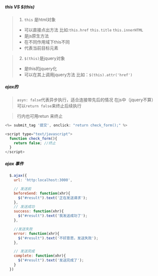 ##### this VS $(this)
> 1. `this` 是html对象
> * 可以直接点出方法 比如:`this.href` `this.title` `this.innerHTML`
> * 是js原生方法
> * 在不同作用域下this不同
> * 代表当前目标元素

> 2. `$(this)`是jquery对象
> * 是this的jquery化
> * 可以在其上调用jquery方法 比如：`$(this).attr('href')`

##### ajax的
> `asyn: false`代表异步执行，适合连接带先后的情况
> 在js中（jquery不算）可以`return false`来终止后续执行

> 行内也可用retun 来终止
```js
<%= submit_tag '提交', onclick: "return check_form();" %>

<script type="text/javascript">
  function check_form(){
    return false; //终止
  }
</script>
```

##### ajax 事件
```js
  $.ajax({
    url: 'http:localhost:3000',

    // 发送前
    beforeSend: function(xhr){
      $("#result").text('正在发送请求');
    },
    // 发送成功
    success: function(xhr){
      $("#result").text('我发送成功了');
    },

    //发送失败
    error: function(xhr){
      $("#result").text('不好意思，发送失败');
    },

    // 发送完成
    complete: function(xhr){
      $("#result").text('发送完成了');
    }
  })
```